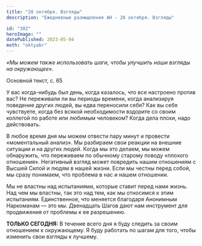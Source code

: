 ```yaml
---
title: "28 октября. Взгляды"
description: "Ежедневные размышления АН - 28 октября. Взгляды"

id: "302"
heroImage: ""
datePublished: 2023-05-04
moth: "oktyabr"
---
```


_«Мы можем также использовать шаги, чтобы улучшить наши взгляды на
окружающее»._

Основной текст, с. 65

У вас когда-нибудь был день, когда казалось, что все настроено против вас? Не
переживали ли вы периоды времени, когда анализируя поведение других людей, вы
едва переносили себя? Как вы себя чувствуете, когда без всякой необходимости
вздорите со своим коллегой по работе или любимым человеком? Когда дела плохи,
надо действовать.

В любое время дня мы можем отвести пару минут и провести «моментальный
анализ». Мы разбираем свои реакции на внешние ситуации и на других людей.
Когда мы это делаем, мы можем обнаружить, что переживаем по обычному старому
поводу «плохого отношения». Негативный взгляд может повредить нашим отношениям
с Высшей Силой и людям в нашей жизни. Если мы честны перед собой, мы сразу
понимаем, что проблема в нас и нашем отношении.

Мы не властны над испытаниями, которые ставит перед нами жизнь. Над чем мы
властны, так это над тем, как мы относимся к этим испытаниям. Единственное,
что меняется благодаря Анонимным Наркоманам — это _мы._ Двенадцать Шагов дают
нам инструмент для продвижения от проблемы к ее разрешению.

**ТОЛЬКО СЕГОДНЯ:** В течение всего дня я буду следить за своим отношением к
окружающему. Я буду работать по шагам для того, чтобы изменить свои взгляды к
лучшему.
